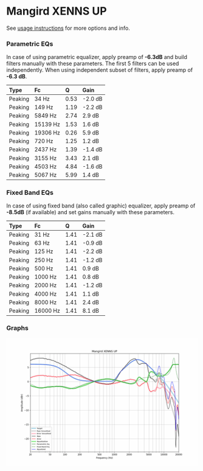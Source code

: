 # Mangird XENNS UP
See [usage instructions](https://github.com/jaakkopasanen/AutoEq#usage) for more options and info.

### Parametric EQs
In case of using parametric equalizer, apply preamp of **-6.3dB** and build filters manually
with these parameters. The first 5 filters can be used independently.
When using independent subset of filters, apply preamp of **-6.3 dB**.

| Type    | Fc       |    Q | Gain    |
|:--------|:---------|:-----|:--------|
| Peaking | 34 Hz    | 0.53 | -2.0 dB |
| Peaking | 149 Hz   | 1.19 | -2.2 dB |
| Peaking | 5849 Hz  | 2.74 | 2.9 dB  |
| Peaking | 15139 Hz | 1.53 | 1.6 dB  |
| Peaking | 19306 Hz | 0.26 | 5.9 dB  |
| Peaking | 720 Hz   | 1.25 | 1.2 dB  |
| Peaking | 2437 Hz  | 1.39 | -1.4 dB |
| Peaking | 3155 Hz  | 3.43 | 2.1 dB  |
| Peaking | 4503 Hz  | 4.84 | -1.6 dB |
| Peaking | 5067 Hz  | 5.99 | 1.4 dB  |

### Fixed Band EQs
In case of using fixed band (also called graphic) equalizer, apply preamp of **-8.5dB**
(if available) and set gains manually with these parameters.

| Type    | Fc       |    Q | Gain    |
|:--------|:---------|:-----|:--------|
| Peaking | 31 Hz    | 1.41 | -2.1 dB |
| Peaking | 63 Hz    | 1.41 | -0.9 dB |
| Peaking | 125 Hz   | 1.41 | -2.2 dB |
| Peaking | 250 Hz   | 1.41 | -1.2 dB |
| Peaking | 500 Hz   | 1.41 | 0.9 dB  |
| Peaking | 1000 Hz  | 1.41 | 0.8 dB  |
| Peaking | 2000 Hz  | 1.41 | -1.2 dB |
| Peaking | 4000 Hz  | 1.41 | 1.1 dB  |
| Peaking | 8000 Hz  | 1.41 | 2.4 dB  |
| Peaking | 16000 Hz | 1.41 | 8.1 dB  |

### Graphs
![](./Mangird%20XENNS%20UP.png)